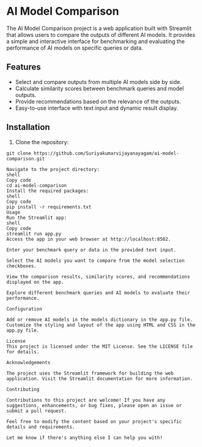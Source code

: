 
# AI Model Comparison

The AI Model Comparison project is a web application built with Streamlit that allows users to compare the outputs of different AI models. It provides a simple and interactive interface for benchmarking and evaluating the performance of AI models on specific queries or data.

## Features

- Select and compare outputs from multiple AI models side by side.
- Calculate similarity scores between benchmark queries and model outputs.
- Provide recommendations based on the relevance of the outputs.
- Easy-to-use interface with text input and dynamic result display.

## Installation

1. Clone the repository:

```shell
git clone https://github.com/Suriyakumarvijayanayagam/ai-model-comparison.git

Navigate to the project directory:
shell
Copy code
cd ai-model-comparison
Install the required packages:
shell
Copy code
pip install -r requirements.txt
Usage
Run the Streamlit app:
shell
Copy code
streamlit run app.py
Access the app in your web browser at http://localhost:8502.

Enter your benchmark query or data in the provided text input.

Select the AI models you want to compare from the model selection checkboxes.

View the comparison results, similarity scores, and recommendations displayed on the app.

Explore different benchmark queries and AI models to evaluate their performance.

Configuration

Add or remove AI models in the models dictionary in the app.py file.
Customize the styling and layout of the app using HTML and CSS in the app.py file.

License
This project is licensed under the MIT License. See the LICENSE file for details.

Acknowledgements

The project uses the Streamlit framework for building the web application. Visit the Streamlit documentation for more information.

Contributing

Contributions to this project are welcome! If you have any suggestions, enhancements, or bug fixes, please open an issue or submit a pull request.

Feel free to modify the content based on your project's specific details and requirements.

Let me know if there's anything else I can help you with!
